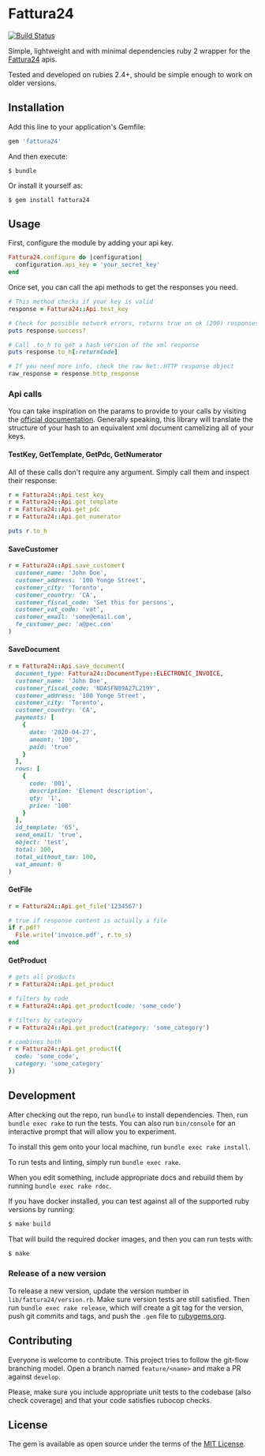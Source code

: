 # Fattura24

[![Build Status](https://travis-ci.org/snada/fattura24.svg?branch=master)](https://travis-ci.org/snada/fattura24)

Simple, lightweight and with minimal dependencies ruby 2 wrapper for the [Fattura24](https://www.fattura24.com/) apis.

Tested and developed on rubies 2.4+, should be simple enough to work on older versions.

## Installation

Add this line to your application's Gemfile:

```ruby
gem 'fattura24'
```

And then execute:

    $ bundle

Or install it yourself as:

    $ gem install fattura24

## Usage

First, configure the module by adding your api key.

```ruby
Fattura24.configure do |configuration|
  configuration.api_key = 'your_secret_key'
end
```

Once set, you can call the api methods to get the responses you need.

```ruby
# This method checks if your key is valid
response = Fattura24::Api.test_key

# Check for possible network errors, returns true on ok (200) responses
puts response.success?

# Call .to_h to get a hash version of the xml response
puts response.to_h[:returnCode]

# If you need more info, check the raw Net::HTTP response object
raw_response = response.http_response
```

### Api calls

You can take inspiration on the params to provide to your calls by visiting the [official documentation](https://www.fattura24.com/api-documentazione/).
Generally speaking, this library will translate the structure of your hash to an equivalent xml document camelizing all of your keys.

#### TestKey, GetTemplate, GetPdc, GetNumerator

All of these calls don't require any argument. Simply call them and inspect their response:

```ruby
r = Fattura24::Api.test_key
r = Fattura24::Api.get_template
r = Fattura24::Api.get_pdc
r = Fattura24::Api.get_numerator

puts r.to_h
```

#### SaveCustomer

```ruby
r = Fattura24::Api.save_customer(
  customer_name: 'John Doe',
  customer_address: '100 Yonge Street',
  customer_city: 'Toronto',
  customer_country: 'CA',
  customer_fiscal_code: 'Set this for persons',
  customer_vat_code: 'vat',
  customer_email: 'some@email.com',
  fe_customer_pec: 'a@pec.com'
)
```

#### SaveDocument

```ruby
r = Fattura24::Api.save_document(
  document_type: Fattura24::DocumentType::ELECTRONIC_INVOICE,
  customer_name: 'John Doe',
  customer_fiscal_code: 'NDASFN89A27L219Y',
  customer_address: '100 Yonge Street',
  customer_city: 'Toronto',
  customer_country: 'CA',
  payments: [
    {
      date: '2020-04-27',
      amount: '100',
      paid: 'true'
    }
  ],
  rows: [
    {
      code: '001',
      description: 'Element description',
      qty: '1',
      price: '100'
    }
  ],
  id_template: '65',
  send_email: 'true',
  object: 'test',
  total: 100,
  total_without_tax: 100,
  vat_amount: 0
)
```

#### GetFile

```ruby
r = Fattura24::Api.get_file('1234567')

# true if response content is actually a file
if r.pdf?
  File.write('invoice.pdf', r.to_s)
end
```

#### GetProduct

```ruby
# gets all products
r = Fattura24::Api.get_product

# filters by code
r = Fattura24::Api.get_product(code: 'some_code')

# filters by category
r = Fattura24::Api.get_product(category: 'some_category')

# combines both
r = Fattura24::Api.get_product({
  code: 'some_code',
  category: 'some_category'
})
```

## Development

After checking out the repo, run `bundle` to install dependencies. Then, run `bundle exec rake` to run the tests. You can also run `bin/console` for an interactive prompt that will allow you to experiment.

To install this gem onto your local machine, run `bundle exec rake install`.

To run tests and linting, simply run `bundle exec rake`.

When you edit something, include appropriate docs and rebuild them by running `bundle exec rake rdoc`.

If you have docker installed, you can test against all of the supported ruby versions by running:

```bash
$ make build
```

That will build the required docker images, and then you can run tests with:

```bash
$ make
```

### Release of a new version

To release a new version, update the version number in `lib/fattura24/version.rb`. Make sure version tests are still satisfied.
Then run `bundle exec rake release`, which will create a git tag for the version, push git commits and tags, and push the `.gem` file to [rubygems.org](https://rubygems.org).

## Contributing

Everyone is welcome to contribute.
This project tries to follow the git-flow branching model. Open a branch named `feature/<name>` and make a PR against `develop`.

Please, make sure you include appropriate unit tests to the codebase (also check coverage) and that your code satisfies rubocop checks.

## License

The gem is available as open source under the terms of the [MIT License](https://opensource.org/licenses/MIT).
